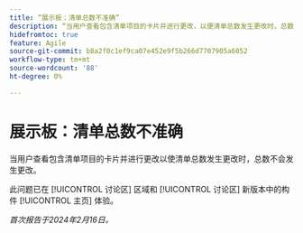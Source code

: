 ```yaml
---
title: “展示板：清单总数不准确”
description: “当用户查看包含清单项目的卡片并进行更改，以便清单总数发生更改时，总数不会发生更改。”
hidefromtoc: true
feature: Agile
source-git-commit: b8a2f0c1ef9ca07e452e9f5b266d7707905a6052
workflow-type: tm+mt
source-wordcount: '88'
ht-degree: 0%

---
```



# 展示板：清单总数不准确

当用户查看包含清单项目的卡片并进行更改以使清单总数发生更改时，总数不会发生更改。

此问题已在 [!UICONTROL 讨论区] 区域和 [!UICONTROL 讨论区] 新版本中的构件 [!UICONTROL 主页] 体验。

_首次报告于2024年2月16日。_
